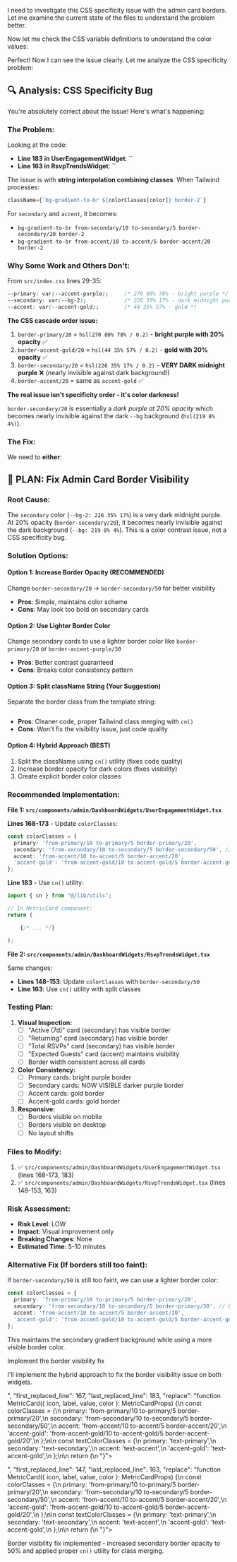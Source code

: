 I need to investigate this CSS specificity issue with the admin card borders. Let me examine the current state of the files to understand the problem better.

Now let me check the CSS variable definitions to understand the color values:

Perfect! Now I can see the issue clearly. Let me analyze the CSS specificity problem:

## 🔍 **Analysis: CSS Specificity Bug**

You're absolutely correct about the issue! Here's what's happening:

### **The Problem:**

Looking at the code:
- **Line 183 in UserEngagementWidget**: ``
- **Line 163 in RsvpTrendsWidget**: ``

The issue is with **string interpolation combining classes**. When Tailwind processes:
```typescript
className={`bg-gradient-to-br ${colorClasses[color]} border-2`}
```

For `secondary` and `accent`, it becomes:
- `bg-gradient-to-br from-secondary/10 to-secondary/5 border-secondary/20 border-2`
- `bg-gradient-to-br from-accent/10 to-accent/5 border-accent/20 border-2`

### **Why Some Work and Others Don't:**

From `src/index.css` lines 29-35:
```css
--primary: var(--accent-purple);     /* 270 80% 78% - bright purple */
--secondary: var(--bg-2);            /* 226 35% 17% - dark midnight purple */
--accent: var(--accent-gold);        /* 44 35% 57% - gold */
```

**The CSS cascade order issue:**
1. `border-primary/20` = `hsl(270 80% 78% / 0.2)` - **bright purple with 20% opacity** ✅
2. `border-accent-gold/20` = `hsl(44 35% 57% / 0.2)` - **gold with 20% opacity** ✅
3. `border-secondary/20` = `hsl(226 35% 17% / 0.2)` - **VERY DARK midnight purple** ❌ (nearly invisible against dark background!)
4. `border-accent/20` = same as `accent-gold` ✅

**The real issue isn't specificity order - it's color darkness!**

`border-secondary/20` is essentially a *dark purple at 20% opacity* which becomes nearly invisible against the dark `--bg` background (`hsl(219 8% 4%)`).

### **The Fix:**

We need to **either**:

## 🎯 **PLAN: Fix Admin Card Border Visibility**

### **Root Cause:**
The `secondary` color (`--bg-2: 226 35% 17%`) is a very dark midnight purple. At 20% opacity (`border-secondary/20`), it becomes nearly invisible against the dark background (`--bg: 219 8% 4%`). This is a color contrast issue, not a CSS specificity bug.

### **Solution Options:**

#### **Option 1: Increase Border Opacity (RECOMMENDED)**
Change `border-secondary/20` → `border-secondary/50` for better visibility
- **Pros**: Simple, maintains color scheme
- **Cons**: May look too bold on secondary cards

#### **Option 2: Use Lighter Border Color**
Change secondary cards to use a lighter border color like `border-primary/20` or `border-accent-purple/30`
- **Pros**: Better contrast guaranteed
- **Cons**: Breaks color consistency pattern

#### **Option 3: Split className String (Your Suggestion)**
Separate the border class from the template string:
```typescript

```
- **Pros**: Cleaner code, proper Tailwind class merging with `cn()`
- **Cons**: Won't fix the visibility issue, just code quality

#### **Option 4: Hybrid Approach (BEST)**
1. Split the className using `cn()` utility (fixes code quality)
2. Increase border opacity for dark colors (fixes visibility)
3. Create explicit border color classes

### **Recommended Implementation:**

**File 1: `src/components/admin/DashboardWidgets/UserEngagementWidget.tsx`**

**Lines 168-173** - Update `colorClasses`:
```typescript
const colorClasses = {
  primary: 'from-primary/10 to-primary/5 border-primary/20',
  secondary: 'from-secondary/10 to-secondary/5 border-secondary/50', // 20% → 50%
  accent: 'from-accent/10 to-accent/5 border-accent/20',
  'accent-gold': 'from-accent-gold/10 to-accent-gold/5 border-accent-gold/20',
};
```

**Line 183** - Use `cn()` utility:
```typescript
import { cn } from "@/lib/utils";

// In MetricCard component:
return (

    {/* ... */}

);
```

**File 2: `src/components/admin/DashboardWidgets/RsvpTrendsWidget.tsx`**

Same changes:
- **Lines 148-153**: Update `colorClasses` with `border-secondary/50`
- **Line 163**: Use `cn()` utility with split classes

### **Testing Plan:**

1. **Visual Inspection:**
   - [ ] "Active (7d)" card (secondary) has visible border
   - [ ] "Returning" card (secondary) has visible border
   - [ ] "Total RSVPs" card (secondary) has visible border
   - [ ] "Expected Guests" card (accent) maintains visibility
   - [ ] Border width consistent across all cards

2. **Color Consistency:**
   - [ ] Primary cards: bright purple border
   - [ ] Secondary cards: NOW VISIBLE darker purple border
   - [ ] Accent cards: gold border
   - [ ] Accent-gold cards: gold border

3. **Responsive:**
   - [ ] Borders visible on mobile
   - [ ] Borders visible on desktop
   - [ ] No layout shifts

### **Files to Modify:**
1. ✅ `src/components/admin/DashboardWidgets/UserEngagementWidget.tsx` (lines 168-173, 183)
2. ✅ `src/components/admin/DashboardWidgets/RsvpTrendsWidget.tsx` (lines 148-153, 163)

### **Risk Assessment:**
- **Risk Level**: LOW
- **Impact**: Visual improvement only
- **Breaking Changes**: None
- **Estimated Time**: 5-10 minutes

### **Alternative Fix (If borders still too faint):**

If `border-secondary/50` is still too faint, we can use a lighter border color:

```typescript
const colorClasses = {
  primary: 'from-primary/10 to-primary/5 border-primary/20',
  secondary: 'from-secondary/10 to-secondary/5 border-primary/30', // Use primary color for border
  accent: 'from-accent/10 to-accent/5 border-accent/20',
  'accent-gold': 'from-accent-gold/10 to-accent-gold/5 border-accent-gold/20',
};
```

This maintains the secondary gradient background while using a more visible border color.

Implement the border visibility fix


I'll implement the hybrid approach to fix the border visibility issue on both widgets.

\", \"first_replaced_line\": 167, \"last_replaced_line\": 183, \"replace\": \"function MetricCard({ icon, label, value, color }: MetricCardProps) {\\n  const colorClasses = {\\n    primary: 'from-primary/10 to-primary/5 border-primary/20',\\n    secondary: 'from-secondary/10 to-secondary/5 border-secondary/50',\\n    accent: 'from-accent/10 to-accent/5 border-accent/20',\\n    'accent-gold': 'from-accent-gold/10 to-accent-gold/5 border-accent-gold/20',\\n  };\\n\\n  const textColorClasses = {\\n    primary: 'text-primary',\\n    secondary: 'text-secondary',\\n    accent: 'text-accent',\\n    'accent-gold': 'text-accent-gold',\\n  };\\n\\n  return (\\n    \"}">

\", \"first_replaced_line\": 147, \"last_replaced_line\": 163, \"replace\": \"function MetricCard({ icon, label, value, color }: MetricCardProps) {\\n  const colorClasses = {\\n    primary: 'from-primary/10 to-primary/5 border-primary/20',\\n    secondary: 'from-secondary/10 to-secondary/5 border-secondary/50',\\n    accent: 'from-accent/10 to-accent/5 border-accent/20',\\n    'accent-gold': 'from-accent-gold/10 to-accent-gold/5 border-accent-gold/20',\\n  };\\n\\n  const textColorClasses = {\\n    primary: 'text-primary',\\n    secondary: 'text-secondary',\\n    accent: 'text-accent',\\n    'accent-gold': 'text-accent-gold',\\n  };\\n\\n  return (\\n    \"}">

Border visibility fix implemented - increased secondary border opacity to 50% and applied proper `cn()` utility for class merging.